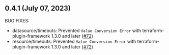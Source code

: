 ## 0.4.1 (July 07, 2023)

BUG FIXES:

* datasource/timeouts: Prevented `Value Conversion Error` with terraform-plugin-framework 1.3.0 and later ([#72](https://github.com/hashicorp/terraform-plugin-framework-timeouts/issues/72))
* resource/timeouts: Prevented `Value Conversion Error` with terraform-plugin-framework 1.3.0 and later ([#72](https://github.com/hashicorp/terraform-plugin-framework-timeouts/issues/72))

